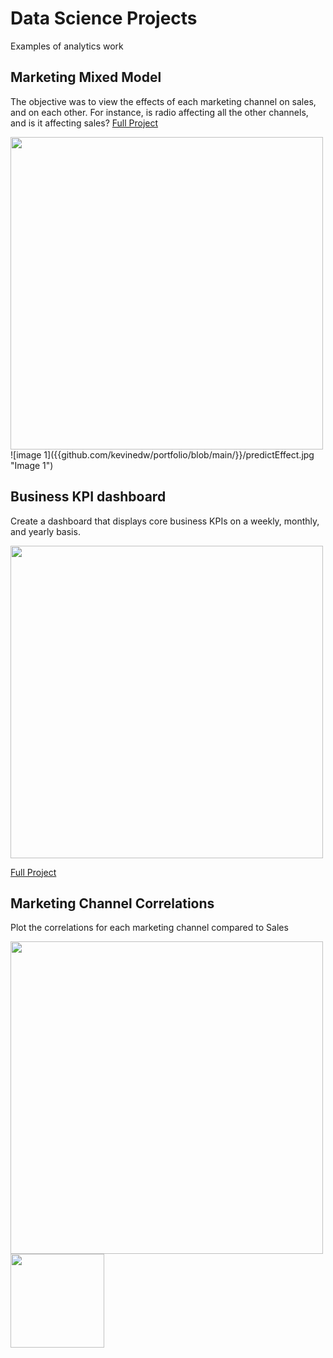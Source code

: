 # Data Science Projects
Examples of analytics work

## Marketing Mixed Model 

The objective was to view the effects of each marketing channel on sales, and on each other. For instance, is radio affecting all the other channels, and is it affecting sales?
[Full Project](https://github.com/kevinedw/MMM)

<img src="https://github.com/kevinedw/portfolio/blob/main/predictEffect.jpg" width="500" />
![image 1]({{github.com/kevinedw/portfolio/blob/main/}}/predictEffect.jpg "Image 1")

## Business KPI dashboard
Create a dashboard that displays core business KPIs on a weekly, monthly, and yearly basis. 

<img src="https://github.com/kevinedw/portfolio/blob/main/Org-Dashboard.png" width="500" />

[Full Project](https://github.com/kevinedw/Executive-Dashboard)

## Marketing Channel Correlations

Plot the correlations for each marketing channel compared to Sales

<img src="https://github.com/kevinedw/portfolio/blob/main/FacebookFeedImpr.png" width="500" />
<img src="https://github.com/kevinedw/portfolio/blob/main/correlations-altered.jpg" width="150" />

